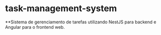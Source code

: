 # task-management-system
**Sistema de gerenciamento de tarefas utilizando NestJS para backend e Angular para o frontend web.

